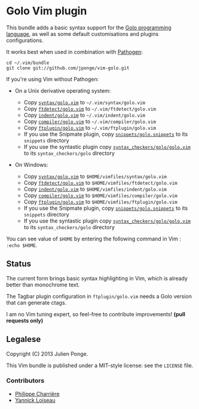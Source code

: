 # Golo Vim plugin

This bundle adds a basic syntax support for the [Golo programming language](http://golo-lang.org/), 
as well as some default customisations and plugins configurations.

It works best when used in combination with [Pathogen](https://github.com/tpope/vim-pathogen):

    cd ~/.vim/bundle
    git clone git://github.com/jponge/vim-golo.git

If you're using Vim without Pathogen:

- On a Unix derivative operating system:

    - Copy [`syntax/golo.vim`](https://raw.github.com/jponge/vim-golo/master/syntax/golo.vim) to `~/.vim/syntax/golo.vim` 
    - Copy [`ftdetect/golo.vim`](https://raw.github.com/jponge/vim-golo/master/ftdetect/golo.vim) to `~/.vim/ftdetect/golo.vim`
    - Copy [`indent/golo.vim`](https://raw.github.com/jponge/vim-golo/master/indent/golo.vim) to `~/.vim/indent/golo.vim`
    - Copy [`compiler/golo.vim`](https://raw.github.com/jponge/vim-golo/master/compiler/golo.vim) to `~/.vim/compiler/golo.vim`
    - Copy [`ftplugin/golo.vim`](https://raw.github.com/jponge/vim-golo/master/ftplugin/golo.vim) to `~/.vim/ftplugin/golo.vim`
    - If you use the Snipmate plugin, 
      copy [`snippets/golo.snippets`](https://raw.github.com/jponge/vim-golo/master/snippets/golo.snippets) to its `snippets` directory
    - If you use the syntastic plugin
      copy [`syntax_checkers/golo/golo.vim`](https://raw.github.com/jponge/vim-golo/master/syntax_checkers/golo/golo.vim) to its `syntax_checkers/golo` directory

- On Windows:

    - Copy [`syntax/golo.vim`](https://raw.github.com/jponge/vim-golo/master/syntax/golo.vim) to `$HOME/vimfiles/syntax/golo.vim` 
    - Copy [`ftdetect/golo.vim`](https://raw.github.com/jponge/vim-golo/master/ftdetect/golo.vim) to `$HOME/vimfiles/ftdetect/golo.vim`
    - Copy [`indent/golo.vim`](https://raw.github.com/jponge/vim-golo/master/indent/golo.vim) to `$HOME/vimfiles/indent/golo.vim`
    - Copy [`compiler/golo.vim`](https://raw.github.com/jponge/vim-golo/master/compiler/golo.vim) to `$HOME/vimfiles/compiler/golo.vim`
    - Copy [`ftplugin/golo.vim`](https://raw.github.com/jponge/vim-golo/master/ftplugin/golo.vim) to `$HOME/vimfiles/ftplugin/golo.vim`
    - If you use the Snipmate plugin, 
      copy [`snippets/golo.snippets`](https://raw.github.com/jponge/vim-golo/master/snippets/golo.snippets) to its `snippets` directory
    - If you use the syntastic plugin
      copy [`syntax_checkers/golo/golo.vim`](https://raw.github.com/jponge/vim-golo/master/syntax_checkers/golo/golo.vim) to its `syntax_checkers/golo` directory

You can see value of `$HOME` by entering the following command in Vim : `:echo $HOME`.


## Status

The current form brings basic syntax highlighting in Vim, which is already better than monochrome text.

The Tagbar plugin configuration in `ftplugin/golo.vim` needs a Golo version that can generate ctags.

I am no Vim tuning expert, so feel-free to contribute improvements! **(pull requests only)**

## Legalese

Copyright (C) 2013 Julien Ponge.

This Vim bundle is published under a MIT-style license: see the `LICENSE` file.

### Contributors

- [Philippe Charrière](http://www.k33g.org)
- [Yannick Loiseau](http://yloiseau.net)
